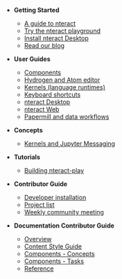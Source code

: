 - **Getting Started**

  - [A guide to nteract](getting-started/nteract-guide.md)
  - [Try the nteract playground](https://play.nteract.io)
  - [Install nteract Desktop](https://nteract.io/desktop)
  - [Read our blog](https://blog.nteract.io)

- **User Guides**

  - [Components](https://components.nteract.io)
  - [Hydrogen and Atom editor](https://nteract.io/atom)
  - [Kernels (language runtimes)](https://nteract.io/kernels)
  - [Keyboard shortcuts](desktop/shortcut-keys.md)
  - [nteract Desktop](https://nteract.io/desktop)
  - [nteract Web](user-guides/nteract-web.md)
  - [Papermill and data workflows](https://papermill.readthedocs.io)

* **Concepts**

  - [Kernels and Jupyter Messaging](concepts/kernels.md)

* **Tutorials**

  - [Building nteract-play](tutorials/building-nteract-play.md)

* **Contributor Guide**

  - [Developer installation](getting-started/install.md)
  - [Project list](contributor/project-list.md)
  - [Weekly community meeting](contributor/community-meeting.md)

* **Documentation Contributor Guide**

  - [Overview](doc-contributor/overview.md)
  - [Content Style Guide](https://content-guide.nteract.io)
  - [Components - Concepts](doc-contributor/components-concepts.md)
  - [Components - Tasks](doc-contributor/components-tasks.md)
  - [Reference](doc-contributor/reference.md)
